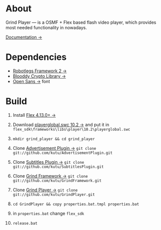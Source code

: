 # About

Grind Player — is a OSMF + Flex based flash video player, which provides most needed functionality in nowadays.

[Documentation &rarr;](http://osmfhls.kutu.ru/docs/grind/)

# Dependencies

- [Robotlegs Framework 2 &rarr;](http://www.robotlegs.org/)
- [Blooddy Crypto Library &rarr;](http://www.blooddy.by/crypto/)
- [Open Sans &rarr;](http://www.google.com/webfonts/specimen/Open+Sans) font

# Build

1. Install [Flex 4.13.0+ &rarr;](http://flex.apache.org/installer.html)
2. Download [playerglobal.swc 10.2 &rarr;](http://helpx.adobe.com/flash-player/kb/archived-flash-player-versions.html#playerglobal) and put it in
	`flex_sdk\frameworks\libs\player\10.2\playerglobal.swc`

3. `mkdir grind_player && cd grind_player`
4. Clone [Advertisement Plugin &rarr;](https://github.com/kutu/AdvertisementPlugin)
	`git clone git://github.com/kutu/AdvertisementPlugin.git`

5. Clone [Subtitles Plugin &rarr;](https://github.com/kutu/SubtitlesPlugin)
	`git clone git://github.com/kutu/SubtitlesPlugin.git`

6. Clone [Grind Framework &rarr;](https://github.com/kutu/GrindFramework)
	`git clone git://github.com/kutu/GrindFramework.git`

7. Clone [Grind Player &rarr;](https://github.com/kutu/GrindPlayer)
	`git clone git://github.com/kutu/GrindPlayer.git`

8. `cd GrindPlayer && copy properties.bat.tmpl properties.bat`
9. in `properties.bat` change `flex_sdk`
10. `release.bat`
